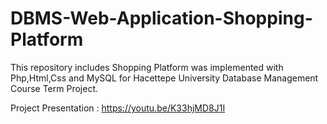 # DBMS-Web-Application-Shopping-Platform
This repository includes Shopping Platform was implemented with Php,Html,Css and MySQL for Hacettepe University Database Management Course Term Project.

Project Presentation : https://youtu.be/K33hjMD8J1I
